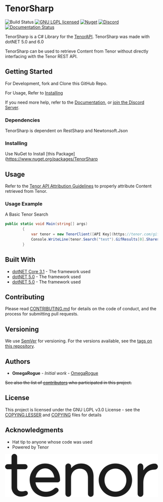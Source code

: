 # TenorSharp
![Build Status](https://img.shields.io/github/workflow/status/OmegaRogue/TenorSharp/.NET%20Core)
[![GNU LGPL licensed](https://img.shields.io/github/license/OmegaRogue/TenorSharp)](COPYING.LESSER)
[![Nuget](https://img.shields.io/nuget/v/TenorSharp)](https://www.nuget.org/packages/TenorSharp/)
[![Discord](https://img.shields.io/discord/569206809693257728)](https://discord.gg/sWwzJeG)
[![Documentation Status](https://readthedocs.org/projects/tenorsharp/badge/?version=latest)](https://tenorsharp.readthedocs.io/en/latest/?badge=latest)

TenorSharp is a C# Library for the [TenorAPI](https://tenor.com/gifapi). TenorSharp was made with dotNET 5.0 and 6.0

TenorSharp can be used to retrieve Content from Tenor without directly interfacing with the Tenor REST API.

## Getting Started

For Development, fork and Clone this GitHub Repo.

For Usage, Refer to [Installing](#installing)

If you need more help, refer to the [Documentation](https://tenorsharp.readthedocs.io/en/latest/?badge=latest), or [join the Discord Server](https://discord.gg/sWwzJeG).

### Dependencies

TenorSharp is dependent on RestSharp and Newtonsoft.Json

### Installing

Use NuGet to Install [this Package](https://www.nuget.org/packages/TenorSharp

## Usage
Refer to the [Tenor API Attribution Guidelines](https://tenor.com/gifapi/documentation#attribution) to properly attribute Content retrieved from Tenor.

### Usage Example

A Basic Tenor Search

```csharp
public static void Main(string[] args)
		{
			var tenor = new TenorClient([API Key](https://tenor.com/gifapi));
			Console.WriteLine(tenor.Search("test").GifResults[0].Shares);
		}
```

## Built With

* [dotNET Core 3.1](https://dotnet.microsoft.com/download/dotnet-core/3.1) - The framework used
* [dotNET 5.0](https://dotnet.microsoft.com/download/dotnet/5.0) - The framework used
* [dotNET 5.0](https://dotnet.microsoft.com/download/dotnet/6.0) - The framework used


## Contributing

Please read [CONTRIBUTING.md](CONTRIBUTING.md) for details on the code of conduct, and the process for submitting pull requests.

## Versioning

We use [SemVer](http://semver.org/) for versioning. For the versions available, see the [tags on this repository](https://github.com/OmegaRogue/TenorSharp/tags).

## Authors

* **OmegaRogue** - *Initial work* - [OmegaRogue](https://github.com/OmegaRogue)

~~See also the list of [contributors](https://github.com/OmegaRogue/TenorSharp/contributors) who participated in this project.~~

## License

This project is licensed under the GNU LGPL v3.0 License - see the [COPYING.LESSER](COPYING.LESSER) and [COPYING](COPYING) files for details

## Acknowledgments

* Hat tip to anyone whose code was used
* Powered by Tenor

![Tenor](TENOR.png)

